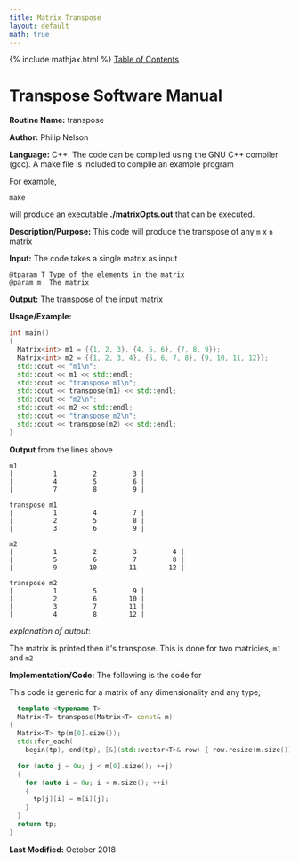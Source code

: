 ```yaml
---
title: Matrix Transpose
layout: default
math: true
---
```

{% include mathjax.html %}
<a href="https://philipnelson5.github.io/math4610/SoftwareManual"> Table of Contents </a>
# Transpose Software Manual

**Routine Name:** transpose

**Author:** Philip Nelson

**Language:** C++. The code can be compiled using the GNU C++ compiler (gcc). A make file is included to compile an example program

For example,

```
make
```

will produce an executable **./matrixOpts.out** that can be executed.

**Description/Purpose:** This code will produce the transpose of any `m` x `n` matrix

**Input:** The code takes a single matrix as input

```
@tparam T Type of the elements in the matrix
@param m  The matrix
```

**Output:** The transpose of the input matrix

**Usage/Example:**

``` cpp
int main()
{
  Matrix<int> m1 = {{1, 2, 3}, {4, 5, 6}, {7, 8, 9}};
  Matrix<int> m2 = {{1, 2, 3, 4}, {5, 6, 7, 8}, {9, 10, 11, 12}};
  std::cout << "m1\n";
  std::cout << m1 << std::endl;
  std::cout << "transpose m1\n";
  std::cout << transpose(m1) << std::endl;
  std::cout << "m2\n";
  std::cout << m2 << std::endl;
  std::cout << "transpose m2\n";
  std::cout << transpose(m2) << std::endl;
}
```

**Output** from the lines above
```
m1
|          1         2         3 |
|          4         5         6 |
|          7         8         9 |

transpose m1
|          1         4         7 |
|          2         5         8 |
|          3         6         9 |

m2
|          1         2         3         4 |
|          5         6         7         8 |
|          9        10        11        12 |

transpose m2
|          1         5         9 |
|          2         6        10 |
|          3         7        11 |
|          4         8        12 |
```

_explanation of output_:

The matrix is printed then it's transpose. This is done for two matricies, `m1` and `m2`

**Implementation/Code:** The following is the code for

This code is generic for a matrix of any dimensionality and any type;

``` cpp
  template <typename T>
  Matrix<T> transpose(Matrix<T> const& m)
{
  Matrix<T> tp(m[0].size());
  std::for_each(
    begin(tp), end(tp), [&](std::vector<T>& row) { row.resize(m.size()); });

  for (auto j = 0u; j < m[0].size(); ++j)
  {
    for (auto i = 0u; i < m.size(); ++i)
    {
      tp[j][i] = m[i][j];
    }
  }
  return tp;
}
```

**Last Modified:** October 2018
